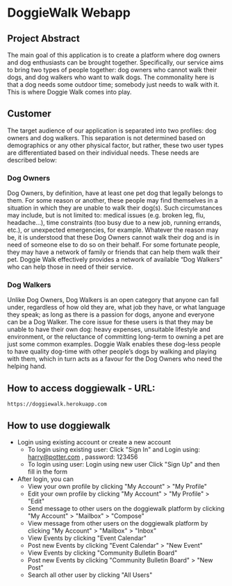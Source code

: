 # DoggieWalk Webapp #

## Project Abstract ##

The main goal of this application is to create a platform where dog owners and dog enthusiasts can be brought together. Specifically, our service aims to bring two types of people together: dog owners who cannot walk their dogs, and dog walkers who want to walk dogs. The commonality here is that a dog needs some outdoor time; somebody just needs to walk with it. This is where Doggie Walk comes into play.

## Customer ## 

The target audience of our application is separated into two profiles: dog owners and dog walkers. This separation is not determined based on demographics or any other physical factor, but rather, these two user types are differentiated based on their individual needs. These needs are described below:

### Dog Owners ###

Dog Owners, by definition, have at least one pet dog that legally belongs to them. For some reason or another, these people may find themselves in a situation in which they are unable to walk their dog(s). Such circumstances may include, but is not limited to: medical issues (e.g. broken leg, flu, headache...), time constraints (too busy due to a new job, running errands, etc.), or unexpected emergencies, for example. Whatever the reason may be, it is understood that these Dog Owners cannot walk their dog and is in need of someone else to do so on their behalf. For some fortunate people, they may have a network of family or friends that can help them walk their pet. Doggie Walk effectively provides a network of available “Dog Walkers” who can help those in need of their service.

### Dog Walkers ###

Unlike Dog Owners, Dog Walkers is an open category that anyone can fall under, regardless of how old they are, what job they have, or what language they speak; as long as there is a passion for dogs, anyone and everyone can be a Dog Walker. The core issue for these users is that they may be unable to have their own dog: heavy expenses, unsuitable lifestyle and environment, or the reluctance of committing long-term to owning a pet are just some common examples. Doggie Walk enables these dog-less people to have quality dog-time with other people’s dogs by walking and playing with them, which in turn acts as a favour for the Dog Owners who need the helping hand.


## How to access doggiewalk - URL: ##

```
https://doggiewalk.herokuapp.com
```


## How to use doggiewalk ##

* Login using existing account or create a new account
  * To login using existing user: Click "Sign In" and Login using: harry@potter.com , password: 123456
  * To login using user: Login using new user Click "Sign Up" and then fill in the form
* After login, you can
  * View your own profile by clicking "My Account" > "My Profile"
  *  Edit your own profile by clicking "My Account" > "My Profile" > "Edit"
  *  Send message to other users on the doggiewalk platform by clicking "My Account" > "Mailbox" > "Compose"
  *  View message from other users on the doggiewalk platform by clicking "My Account" > "Mailbox" > "Inbox"
  *  View Events by clicking "Event Calendar" 
  *  Post new Events by clicking "Event Calendar" > "New Event" 
  *  View Events by clicking "Community Bulletin Board" 
  *  Post new Events by clicking "Community Bulletin Board" > "New Post" 
  *  Search all other user by clicking "All Users" 
  
  
  
